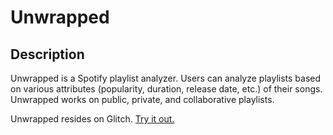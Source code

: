 # Unwrapped

## Description
Unwrapped is a Spotify playlist analyzer. Users can analyze playlists based on various attributes (popularity, duration, release date, etc.) of their songs. Unwrapped works on public, private, and collaborative playlists. 

Unwrapped resides on Glitch. [Try it out.](https://unwrapped.glitch.me/)
